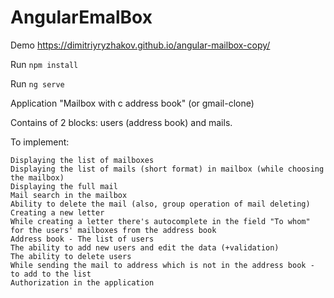 # AngularEmalBox

Demo https://dimitriyryzhakov.github.io/angular-mailbox-copy/

Run `npm install`

Run `ng serve`

Application "Mailbox with с address book" (or gmail-clone)

Contains of 2 blocks: users (address book) and mails.

To implement:

    Displaying the list of mailboxes
    Displaying the list of mails (short format) in mailbox (while choosing the mailbox)
    Displaying the full mail
    Mail search in the mailbox
    Ability to delete the mail (also, group operation of mail deleting)
    Creating a new letter
    While creating a letter there's autocomplete in the field "To whom" for the users' mailboxes from the address book
    Address book - The list of users
    The ability to add new users and edit the data (+validation)
    The ability to delete users
    While sending the mail to address which is not in the address book - to add to the list
    Authorization in the application
